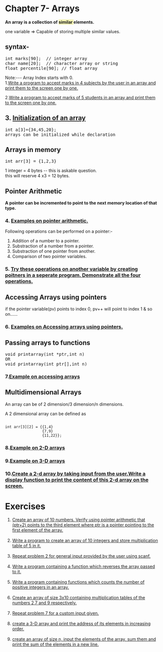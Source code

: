 # Chapter 7-    Arrays <br>
<strong>An array is a collection of  <span style="background-color:rgb(245, 245, 182);"> similar </span> elements.</strong>

one variable => Capable of storing multiple similar values.

## syntax-
<pre>int marks[90];  // integer array
char name[20];  // character array or string
float percentile[90]; // float array</pre>

Note:---
Array Index starts with 0.<br>
1.<a href="ex1.c">Write a program to accept marks in 4 subjects by the user in an array and print them to the screen one by one.</a>

2.<a href="ex2.c">Write a program to accept marks of 5 students in an array and print them to the screen one by one.</a>

## 3. <a href="ex3.c">Initialization of an array</a>
<pre>int a[3]={34,45,20};
arrays can be initialized while declaration</pre>

## Arrays in memory 

<pre>int arr[3] = {1,2,3}
</pre>
1 integer = 4 bytes -- this is askable question.<br>
this will reserve 4 x3 = 12 bytes.

## Pointer Arithmetic
<strong>A pointer can be incremented to point to the next memory location of that type.</strong><br>

### 4. <a href="ex4.c">Examples on pointer arithmetic.</a>

Following operations can be performed on a pointer:-
<ol>
<li>Addition of a number to a pointer.</li>
<li>Substraction of a number from a pointer.</li>
<li>Substraction of one pointer from another.</li>
<li>Comparison of two pointer variables.</li>
</ol> 

### 5. <a href="ex5.c">Try these operations on another variable by creating poitners in a seperate program. Demonstrate all the four operations.</a>

## Accessing Arrays using pointers

if the pointer variable(pv) points to index 0, pv++ will point to index 1 & so on......
### 6. <a href="ex6.c">Examples on Accessing arrays using pointers.</a>

## Passing arrays to functions
<pre>void printarray(int *ptr,int n)
OR
void printarray(int ptr[],int n)</pre>

### 7.<a href="ex7.c">Example on accessing arrays</a>

## Multidimensional Arrays
An array can be of 2 dimension/3 dimension/n dimensions.

A 2 dimensional array can be defined as
<pre><code>
int arr[3][2] = {{1,4}
                 {7,9}
                 {11,22}};
</code></pre>

### 8.<a href="ex8.c">Example on 2-D arrays</a><br>
### 9.<a href="ex9.c">Example on 3-D arrays</a>
### 10.<a href="ex10.c">Create a 2-d array by taking input from the user.Write a display function to print the content of this 2-d array on the screen.</a>

# Exercises
<ol>
<li>
<a href="q1.c">Create an array of 10 numbers. Verify using pointer arithmetic that (ptr+2) points to the third element where ptr is a pointer pointing to the first element of the array.</a>
</li><br>
<li><a href="q2.c">Write a program to create an array of 10 integers and store multiplication table of 5 in it.</a></li><br>
<li><a href="q3.c">Repeat problem 2 for general input provided by the user using scanf.</a></li><br>
<li><a href="q4.c">Write a program containing a function which reverses the array passed to it.</a></li><br>
<li><a href="q5.c">Write a program containing functions which counts the number of positive integers in an array.</a></li><br>
<li><a href="q6.c">Create an array of size 3x10 containing multiplication tables of the numbers 2,7 and 9 respectively.</a></li><br>
<li><a href="q7.c">Repeat problem 7 for a custom input given.</a></li><br>
<li><a href="q8.c">create a 3-D array and print the address of its elements in increasing order.</a></li><br>
<li><a href="q9.c">create an array of size n, input the elements of the array, sum them and print the sum of the elements in a new line.</a>
</li><br>


</ol>